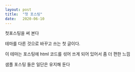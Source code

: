 ```yaml
---
layout: post
title:  "첫 포스팅"
date:   2020-06-10
---
```


<p class="intro"><span class="dropcap">첫</span>포스팅을 써 본다</p>
<p>테마를 다른 것으로 바꾸고 쓰는 첫 글이다.</p>
<p>이 테마는 포스팅에 html 코드를 섞어 쓰게 되어 있어서 좀 더 편한 느낌</p>
<p>샘플 포스팅 들은 일단은 유지해 둔다</p>